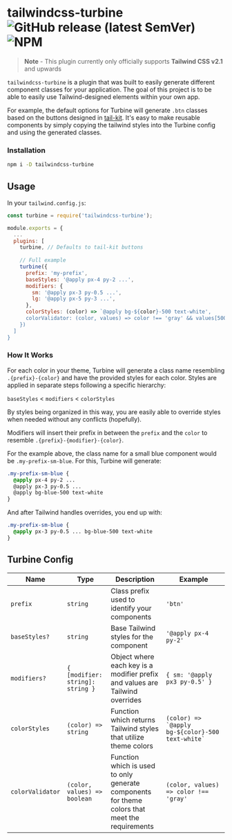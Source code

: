 # tailwindcss-turbine ![GitHub release (latest SemVer)](https://img.shields.io/github/v/release/Superiorjt/tailwindcss-turbine?color=%2306B6D4&sort=semver) ![NPM](https://img.shields.io/npm/l/tailwindcss-turbine?color=06b6d4)

> **Note** - This plugin currently only officially supports **Tailwind CSS v2.1** and upwards

`tailwindcss-turbine` is a plugin that was built to easily generate different component classes for your application. The goal of this project is to be able to easily use Tailwind-designed elements within your own app.

For example, the default options for Turbine will generate `.btn` classes based on the buttons designed in [tail-kit](https://www.tailwind-kit.com/components/buttons). It's easy to make reusable components by simply copying the tailwind styles into the Turbine config and using the generated classes.

### Installation

```bash
npm i -D tailwindcss-turbine
```

## Usage

In your `tailwind.config.js`:

```javascript
const turbine = require('tailwindcss-turbine');

module.exports = {
  ...
  plugins: [
    turbine, // Defaults to tail-kit buttons
    
    // Full example
    turbine({
      prefix: 'my-prefix',
      baseStyles: '@apply px-4 py-2 ...',
      modifiers: {
        sm: '@apply px-3 py-0.5 ...',
        lg: '@apply px-5 py-3 ...',
      },
      colorStyles: (color) => `@apply bg-${color}-500 text-white',
      colorValidator: (color, values) => color !== 'gray' && values[500]
    })
  ]
}
```

### How It Works

For each color in your theme, Turbine will generate a class name resembling `.{prefix}-{color}` and have the provided styles for each color. Styles are applied in separate steps following a specific hierarchy:

`baseStyles` < `modifiers` < `colorStyles`

By styles being organized in this way, you are easily able to override styles when needed without any conflicts (hopefully).

Modifiers will insert their prefix in between the `prefix` and the `color` to resemble `.{prefix}-{modifier}-{color}`.

For the example above, the class name for a small blue component would be `.my-prefix-sm-blue`. For this, Turbine will generate:
```css
.my-prefix-sm-blue {
  @apply px-4 py-2 ...
  @apply px-3 py-0.5 ...
  @apply bg-blue-500 text-white
}
```

And after Tailwind handles overrides, you end up with:

```css
.my-prefix-sm-blue {
  @apply px-3 py-0.5 ... bg-blue-500 text-white
}
```

## Turbine Config

|       Name       |               Type               |                                           Description                                          |                        Example                       |
| ---------------- | -------------------------------- | ---------------------------------------------------------------------------------------------- | ---------------------------------------------------- |
| `prefix`         | `string`                         | Class prefix used to identify your components                                                  | `'btn'`                                              |
| `baseStyles?`    | `string`                         | Base Tailwind styles for the component                                                         | `'@apply px-4 py-2'`                                 |
| `modifiers?`     | `{ [modifier: string]: string }` | Object where each key is a modifier prefix and values are Tailwind overrides                   | `{ sm: '@apply px3 py-0.5' }`                        |
| `colorStyles`    | `(color) => string`              | Function which returns Tailwind styles that utilize theme colors                               | `` (color) => `@apply bg-${color}-500 text-white` `` |
| `colorValidator` | `(color, values) => boolean`     | Function which is used to only generate components for theme colors that meet the requirements | `(color, values) => color !== 'gray'`                |

